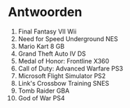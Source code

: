 # Antwoorden

1.  Final Fantasy VII
    Wii
2.  Need for Speed Underground
    NES
3.  Mario Kart 8
    GB
4.  Grand Theft Auto IV
    DS
5.  Medal of Honor: Frontline
    X360
6.  Call of Duty: Advanced Warfare
    PS3
7.  Microsoft Flight Simulator
    PS2
8.  Link's Crossbow Training
    SNES
9.  Tomb Raider
    GBA
10. God of War
    PS4